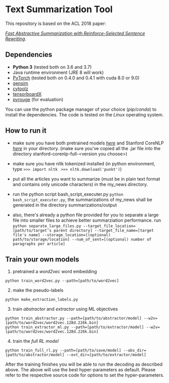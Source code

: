 # Text Summarization Tool
This repository is based on the ACL 2018 paper:

*[Fast Abstractive Summarization with Reinforce-Selected Sentence Rewriting](https://arxiv.org/abs/1805.11080)*.

## Dependencies
- **Python 3** (tested both on 3.6 and 3.7)
- Java runtime environment (JRE 8 will work)
- [PyTorch](https://github.com/pytorch/pytorch) (tested both on 0.4.0 and 0.4.1 with cuda 8.0 or 9.0)
- [gensim](https://github.com/RaRe-Technologies/gensim)
- [cytoolz](https://github.com/pytoolz/cytoolz)
- [tensorboardX](https://github.com/lanpa/tensorboard-pytorch)
- [pyrouge](https://github.com/bheinzerling/pyrouge) (for evaluation)

You can use the python package manager of your choice (*pip/conda*) to install the dependencies.
The code is tested on the *Linux* operating system.

## How to run it
- make sure you have both pretrained models *[here](https://bit.ly/acl18_pretrained)* and Stanford CoreNLP *[here](https://stanfordnlp.github.io/CoreNLP/)* in your directory.
(make sure you've copied all the .jar file into the directory stanford-corenlp-full-\<version you choose\>)
- make sure you have nltk tokenized installed (in python environment, type 
```>>> import nltk ```
```>>> nltk.download('punkt')```)
- put all the articles you want to summarize (must be in plain text format and contains only unicode characters) in the my_news directory.

- run the python script bash_script_executer.py ```python bash_script_executer.py```, the summarizations of my_news shall be generated in the directory summarizations/output
<!--- 
- run the run.sh script (type ./run.sh in bash commandline under this directory), which will execute a series of command and python files to generate the summaries.
- after running the script, summarizations of my_news shall be generated in the directory summarizations/output
- if you want to run it again to generate new summaries, please make sure to execute clean.sh (by type ./clean.sh in bash commandline under this directory) to clean up previously-generated summaries and temp files.
-->
- also, there's already a python file provided for you to separate a large file into smaller files to achieve better summarziation performance.
run ```python separate_large_files.py --target_file_location=[path/to/target's parent directory] --target_file_name=[target file's name] --storage_location=[(optional) path/to/storage/location] --num_of_sent=[(optional) number of paragraphs per article]```

## Train your own models

1. pretrained a *word2vec* word embedding
```
python train_word2vec.py --path=[path/to/word2vec]
```
2. make the pseudo-labels
```
python make_extraction_labels.py
```
3. train *abstractor* and *extractor* using ML objectives
```
python train_abstractor.py --path=[path/to/abstractor/model] --w2v=[path/to/word2vec/word2vec.128d.226k.bin]
python train_extractor_ml.py --path=[path/to/extractor/model] --w2v=[path/to/word2vec/word2vec.128d.226k.bin]
```
4. train the *full RL model*
```
python train_full_rl.py --path=[path/to/save/model] --abs_dir=[path/to/abstractor/model] --ext_dir=[path/to/extractor/model]
```
After the training finishes you will be able to run the decoding as described above.
The above will use the best hyper-parameters as default.
Please refer to the respective source code for options to set the hyper-parameters.

